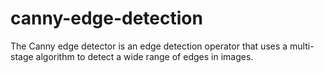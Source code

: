 # canny-edge-detection
The Canny edge detector is an edge detection operator that uses a multi-stage algorithm to detect a wide range of edges in images.
